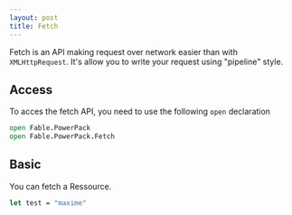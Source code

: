```yaml
---
layout: post
title: Fetch
---
```


Fetch is an API making request over network easier than with `XMLHttpRequest`. It's allow you to write your request using "pipeline" style.

## Access

To acces the fetch API, you need to use the following `open` declaration

```fs
open Fable.PowerPack
open Fable.PowerPack.Fetch
```

## Basic

You can fetch a Ressource.

```fs
let test = "maxime"
```